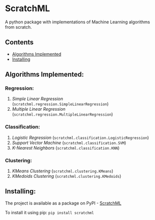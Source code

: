 # ScratchML
A python package with implementations of Machine Learning algorithms from scratch.

Contents
----
- [Algorithms Implemented](#algorithms-implemented)
- [Installing](#installing)

Algorithms Implemented:
----
### Regression:
1. *Simple Linear Regression* (`scratchml.regression.SimpleLinearRegression`)
2. *Multiple Linear Regression* (`scratchml.regression.MultipleLinearRegression`)

### Classification:
1. *Logistic Regression* (`scratchml.classification.LogisticRegression`)
2. *Support Vector Machine* (`scratchml.classification.SVM`)
3. *K-Nearest Neighbors* (`scratchml.classification.KNN`)

### Clustering:
1. *KMeans Clustering* (`scratchml.clustering.KMeans`)
1. *KMedoids Clustering* (`scratchml.clustering.KMedoids`)

Installing:
----
The project is available as a package on PyPI - [ScratchML](https://pypi.org/project/scratchml/)

To install it using pip:
`pip install scratchml`
